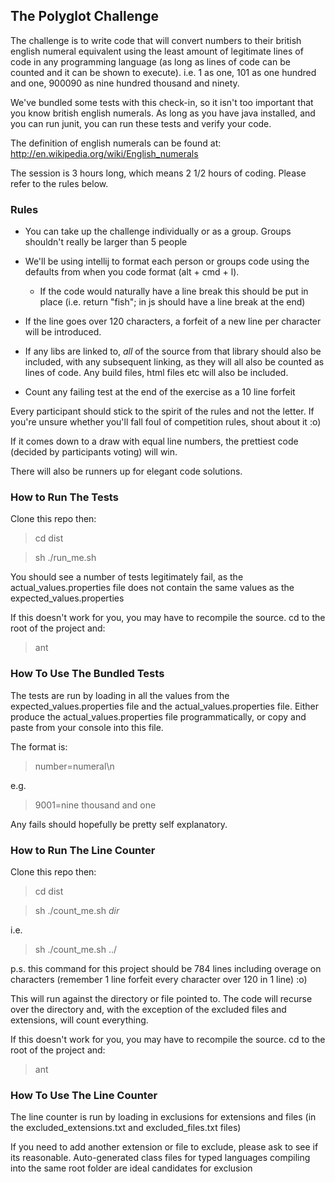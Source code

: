 ## The Polyglot Challenge ##

The challenge is to write code that will convert numbers to their british english numeral equivalent using the least
amount of legitimate lines of code in any programming language (as long as lines of code can be counted and it can be
shown to execute).
i.e. 1 as one, 101 as one hundred and one, 900090 as nine hundred thousand and ninety.

We've bundled some tests with this check-in, so it isn't too important that you know british english numerals.
As long as you have java installed, and you can run junit, you can run these tests and verify your code.

The definition of english numerals can be found at:
http://en.wikipedia.org/wiki/English_numerals

The session is 3 hours long, which means 2 1/2 hours of coding.  Please refer to the rules below.



### Rules ###

* You can take up the challenge individually or as a group.  Groups shouldn't really be larger than 5 people

* We'll be using intellij to format each person or groups code using the defaults from when you code format
  (alt + cmd + l).

    *   If the code would naturally have a line break this should be put in place (i.e. return "fish"; in js should have
     a line break at the end)

* If the line goes over 120 characters, a forfeit of a new line per character will be introduced.

*   If any libs are linked to, _all_ of the source from that library should also be included, with any subsequent
    linking, as they will all also be counted as lines of code.  Any build files, html files etc will also be included.

*   Count any failing test at the end of the exercise as a 10 line forfeit

Every participant should stick to the spirit of the rules and not the letter.
If you're unsure whether you'll fall foul of competition rules, shout about it :o)

If it comes down to a draw with equal line numbers, the prettiest code (decided by participants voting) will win.

There will also be runners up for elegant code solutions.



### How to Run The Tests ###

Clone this repo then:

> cd dist

> sh ./run_me.sh

You should see a number of tests legitimately fail, as the actual_values.properties file does not contain the same
values as the expected_values.properties

If this doesn't work for you, you may have to recompile the source.
cd to the root of the project and:

> ant




### How To Use The Bundled Tests ###

The tests are run by loading in all the values from the expected_values.properties file and the actual_values.properties
file.
Either produce the actual_values.properties file programmatically, or copy and paste from your console into this file.

The format is:

> number=numeral\n


e.g.


> 9001=nine thousand and one


Any fails should hopefully be pretty self explanatory.



### How to Run The Line Counter ###

Clone this repo then:

> cd dist

> sh ./count_me.sh _dir_

i.e.

> sh ./count_me.sh ../

p.s. this command for this project should be 784 lines including overage on characters (remember 1 line forfeit every
character over 120 in 1 line) :o)

This will run against the directory or file pointed to.  The code will recurse over the directory and, with the
exception of the excluded files and extensions, will count everything.

If this doesn't work for you, you may have to recompile the source.
cd to the root of the project and:

> ant




### How To Use The Line Counter ###

The line counter is run by loading in exclusions for extensions and files (in the excluded_extensions.txt and
excluded_files.txt files)

If you need to add another extension or file to exclude, please ask to see if its reasonable.  Auto-generated class
files for typed languages compiling into the same root folder are ideal candidates for exclusion
